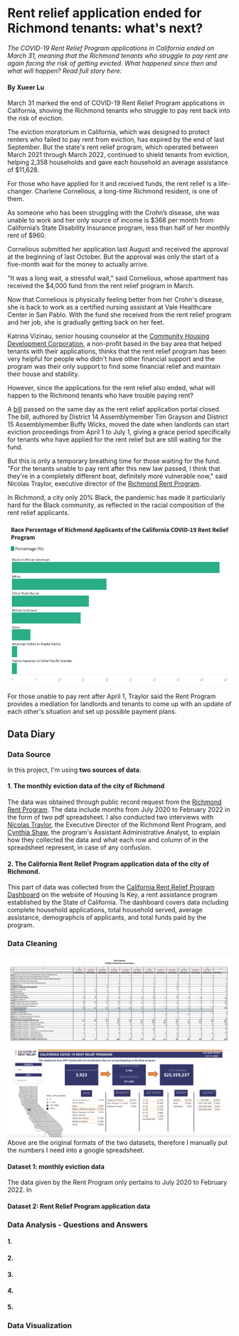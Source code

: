 # Rent relief application ended for Richmond tenants: what's next?
_The COVID-19 Rent Relief Program applications in California ended on March 31, meaning that the Richmond tenants who struggle to pay rent are again facing the risk of getting evicted. What happened since then and what will happen? Read full story here:_ </br>

#### By Xueer Lu

March 31 marked the end of COVID-19 Rent Relief Program applications in California, shoving the Richmond tenants who struggle to pay rent back into the risk of eviction. 

The eviction moratorium in California, which was designed to protect renters who failed to pay rent from eviction, has expired by the end of last September. But the state's rent relief program, which operated between March 2021 through March 2022, continued to shield tenants from eviction, helping 2,358 households and gave each household an average assistance of $11,628.

For those who have applied for it and received funds, the rent relief is a life-changer. Charlene Cornelious, a long-time Richmond resident, is one of them.

As someone who has been struggling with the Crohn’s disease, she was unable to work and her only source of income is $368 per month from California’s State Disability Insurance program, less than half of her monthly rent of $960. 

Cornelious submitted her application last August and received the approval at the beginning of last October. But the approval was only the start of a five-month wait for the money to actually arrive.

"It was a long wait, a stressful wait," said Cornelious, whose apartment has received the $4,000 fund from the rent relief program in March. 

Now that Cornelious is physically feeling better from her Crohn's disease, she is back to work as a certified nursing assistant at Vale Healthcare Center in San Pablo. With the fund she received from the rent relief program and her job, she is gradually getting back on her feet. 

Katrina Vizinau, senior housing counselor at the [Community Housing Development Corporation](https://communityhdc.org/), a non-profit based in the bay area that helped tenants with their applications, thinks that the rent relief program has been very helpful for people who didn't have other financial support and the program was their only support to find some financial relief and maintain their house and stability. 

However, since the applications for the rent relief also ended, what will happen to the Richmond tenants who have trouble paying rent? 

A [bill](https://leginfo.legislature.ca.gov/faces/billTextClient.xhtml?bill_id=202120220AB2179) passed on the same day as the rent relief application portal closed. The bill, authored by District 14 Assemblymember Tim Grayson and District 15 Assemblymember Buffy Wicks, moved the date when landlords can start eviction proceedings from April 1 to July 1, giving a grace period specifically for tenants who have applied for the rent relief but are still waiting for the fund. 

But this is only a temporary breathing time for those waiting for the fund. "For the tenants unable to pay rent after this new law passed, I think that they're in a completely different boat, definitely more vulnerable now," said Nicolas Traylor, executive director of the [Richmond Rent Program](http://www.ci.richmond.ca.us/3364/Richmond-Rent-Program). 

In Richmond, a city only 20% Black, the pandemic has made it particularly hard for the Black community, as reflected in the racial composition of the rent relief applicants. 

![Racial composition of rent relief program applicants in Richmond](/race.png)

For those unable to pay rent after April 1, Traylor said the Rent Program provides a mediation for landlords and tenants to come up with an update of each other's situation and set up possible payment plans. 

## Data Diary
### Data Source
In this project, I'm using **two sources of data**.
#### 1. The monthly eviction data of the city of Richmond
The data was obtained through public record request from the [Richmond Rent Program](http://www.ci.richmond.ca.us/3364/Richmond-Rent-Program). The data include months from July 2020 to February 2022 in the form of two pdf spreadsheet. I also conducted two interviews with [Nicolas Traylor](https://www.ci.richmond.ca.us/directory.aspx?EID=1342), the Executive Director of the Richmond Rent Program, and [Cynthia Shaw](https://www.ci.richmond.ca.us/directory.aspx?EID=1386), the program's Assistant Administrative Analyst, to explain how they collected the data and what each row and column of in the spreadsheet represent, in case of any confusion. 
#### 2. The California Rent Relief Program application data of the city of Richmond.
This part of data was collected from the [California Rent Relief Program Dashboard](https://housing.ca.gov/covid_rr/dashboard.html) on the website of Housing Is Key, a rent assistance program established by the State of California. The dashboard covers data including complete household applications, total household served, average assistance, demographcis of applicants, and total funds paid by the program. 
### Data Cleaning
![OriginalData1](/OriginalData1.jpg)
![OriginalData2](/OriginalData2.jpg)
Above are the original formats of the two datasets, therefore I manually put the numbers I need into a google spreadsheet. 
#### Dataset 1: monthly eviction data
The data given by the Rent Program only pertains to July 2020 to February 2022. In 
#### Dataset 2: Rent Relief Program application data

### Data Analysis - Questions and Answers
#### 1. 
#### 2. 
#### 3. 
#### 4.
#### 5.

### Data Visualization
